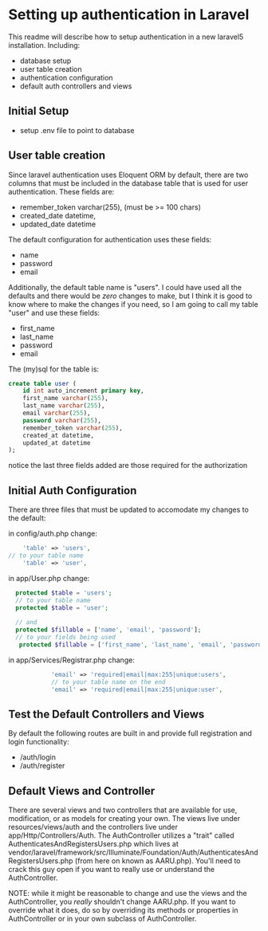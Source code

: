 # Setting up authentication in Laravel
This readme will describe how to setup authentication in a new laravel5 installation. Including:
- database setup
- user table creation
- authentication configuration
- default auth controllers and views

## Initial Setup
- setup .env file to point to database

## User table creation
Since laravel authentication uses Eloquent ORM by default, there are two columns that must be included in the database table that is used for user authentication. These fields are:
- remember_token varchar(255), (must be >= 100 chars)
- created_date datetime,
- updated_date datetime
 
The default configuration for authentication uses these fields:
- name
- password
- email

Additionally, the default table name is "users". I could have used all the defaults and there would be *zero* changes to make, but I think it is good to know where to make the changes if you need, so I am going to call my table "user" and use these fields:
- first_name
- last_name
- password
- email

The (my)sql for the table is:

```sql
create table user (
    id int auto_increment primary key,
    first_name varchar(255),
    last_name varchar(255),    
    email varchar(255),
    password varchar(255),    
    remember_token varchar(255),
    created_at datetime,
    updated_at datetime
);
```
notice the last three fields added are those required for the authorization

## Initial Auth Configuration
There are three files that must be updated to accomodate my changes to the default:

in config/auth.php change:
```php
	'table' => 'users',
// to your table name 
	'table' => 'user',
```

in app/User.php change:
```php
  protected $table = 'users';
  // to your table name
  protected $table = 'user';
  
  // and
  protected $fillable = ['name', 'email', 'password'];
  // to your fields being used
   protected $fillable = ['first_name', 'last_name', 'email', 'password'];
```

in app/Services/Registrar.php change:
```php
			'email' => 'required|email|max:255|unique:users',
			// to your table name on the end
			'email' => 'required|email|max:255|unique:user',
```

## Test the Default Controllers and Views
By default the following routes are built in and provide full registration and login functionality:
- /auth/login
- /auth/register

## Default Views and Controller
There are several views and two controllers that are available for use, modification, or as models for creating your own. The views live under resources/views/auth and the controllers live under app/Http/Controllers/Auth. The AuthController utilizes a "trait" called AuthenticatesAndRegistersUsers.php which lives at vendor/laravel/framework/src/Illuminate/Foundation/Auth/AuthenticatesAndRegistersUsers.php (from here on known as AARU.php). You'll need to crack this guy open if you want to really use or understand the AuthController.

NOTE: while it might be reasonable to change and use the views and the AuthController, you *really* shouldn't change AARU.php. If you want to override what it does, do so by overriding its methods or properties in AuthController or in your own subclass of AuthController.
